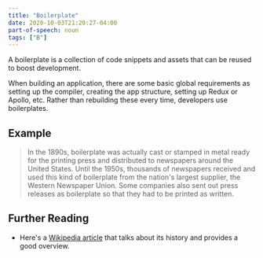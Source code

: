 ```yaml
---
title: "Boilerplate"
date: 2020-10-03T21:20:27-04:00
part-of-speech: noun
tags: ["B"]
---
```


A boilerplate is a collection of code snippets and assets that can be reused to boost development. 

When building an application, there are some basic global requirements as setting up the compiler, creating the app structure, setting up Redux or Apollo, etc. 
Rather than rebuilding these every time, developers use boilerplates.

## Example

> In the 1890s, boilerplate was actually cast or stamped in metal ready for the printing press and distributed to newspapers around the United States. Until the 1950s, thousands of newspapers received and used this kind of boilerplate from the nation's largest supplier, the Western Newspaper Union. Some companies also sent out press releases as boilerplate so that they had to be printed as written.

## Further Reading
- Here's a [Wikipedia article](https://easternpeak.com/blog/3-in-1-developer-a-jack-of-all-trades-or-a-unicorn/) that talks about its history and provides a good overview.


